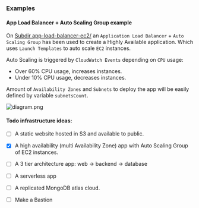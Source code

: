 ### Examples

#### App Load Balancer + Auto Scaling Group example

On [Subdir app-load-balancer-ec2/](/2-app-load-balancer-ec2/) an `Application Load Balancer` + `Auto Scaling Group` has been used to create a 
Highly Available application. Which uses `Launch Templates` to auto scale `EC2` instances. 

Auto Scaling is triggered by `CloudWatch Events` depending on `CPU` usage:
* Over 60% CPU usage, increases instances.
* Under 10% CPU usage, decreases instances.

Amount of `Availability Zones` and `Subnets` to deploy the app will be easily defined by variable `subnetsCount`.

![diagram.png](app-load-balancer-ec2/diagram.png)

#### Todo infrastructure ideas:

- [ ] A static website hosted in S3 and available to public.
- [x] A high availability (multi Availability Zone) app with Auto Scaling Group of EC2 instances.
- [ ] A 3 tier architecture app: web -> backend -> database
- [ ] A serverless app
- [ ] A replicated MongoDB atlas cloud.
- [ ] Make a Bastion 

